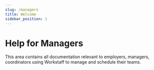 ```yaml
---
slug: /managers
title: Welcome
sidebar_position: 1
---
```


# Help for Managers

This area contains all documentation relevant to employers, managers, coordinators using Workstaff to manage and
schedule their teams.
